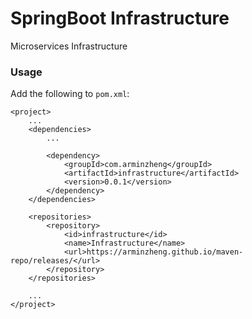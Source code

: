 # SpringBoot Infrastructure

Microservices Infrastructure

### Usage

Add the following to `pom.xml`:

```
<project>
    ...
    <dependencies>
        ...
        
        <dependency>
            <groupId>com.arminzheng</groupId>
            <artifactId>infrastructure</artifactId>
            <version>0.0.1</version>
        </dependency>
    </dependencies>

    <repositories>
        <repository>
            <id>infrastructure</id>
            <name>Infrastructure</name>
            <url>https://arminzheng.github.io/maven-repo/releases/</url>
        </repository>
    </repositories>
    
    ...
</project>
```

